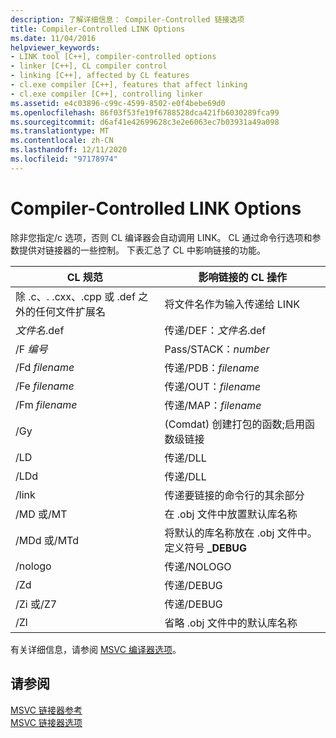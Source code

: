 ```yaml
---
description: 了解详细信息： Compiler-Controlled 链接选项
title: Compiler-Controlled LINK Options
ms.date: 11/04/2016
helpviewer_keywords:
- LINK tool [C++], compiler-controlled options
- linker [C++], CL compiler control
- linking [C++], affected by CL features
- cl.exe compiler [C++], features that affect linking
- cl.exe compiler [C++], controlling linker
ms.assetid: e4c03896-c99c-4599-8502-e0f4bebe69d0
ms.openlocfilehash: 86f03f53fe19f6788528dca421fb6030289fca99
ms.sourcegitcommit: d6af41e42699628c3e2e6063ec7b03931a49a098
ms.translationtype: MT
ms.contentlocale: zh-CN
ms.lasthandoff: 12/11/2020
ms.locfileid: "97178974"
---
```

# <a name="compiler-controlled-link-options"></a>Compiler-Controlled LINK Options

除非您指定/c 选项，否则 CL 编译器会自动调用 LINK。 CL 通过命令行选项和参数提供对链接器的一些控制。 下表汇总了 CL 中影响链接的功能。

|CL 规范|影响链接的 CL 操作|
|----------------------|---------------------------------|
|除 .c、. .cxx、.cpp 或 .def 之外的任何文件扩展名|将文件名作为输入传递给 LINK|
|*文件名*.def|传递/DEF：*文件名*.def|
|/F *编号*|Pass/STACK：*number*|
|/Fd *filename*|传递/PDB：*filename*|
|/Fe *filename*|传递/OUT：*filename*|
|/Fm *filename*|传递/MAP：*filename*|
|/Gy| (Comdat) 创建打包的函数;启用函数级链接|
|/LD|传递/DLL|
|/LDd|传递/DLL|
|/link|传递要链接的命令行的其余部分|
|/MD 或/MT|在 .obj 文件中放置默认库名称|
|/MDd 或/MTd|将默认的库名称放在 .obj 文件中。 定义符号 **_DEBUG**|
|/nologo|传递/NOLOGO|
|/Zd|传递/DEBUG|
|/Zi 或/Z7|传递/DEBUG|
|/Zl|省略 .obj 文件中的默认库名称|

有关详细信息，请参阅 [MSVC 编译器选项](compiler-options.md)。

## <a name="see-also"></a>请参阅

[MSVC 链接器参考](linking.md)<br/>
[MSVC 链接器选项](linker-options.md)
